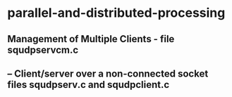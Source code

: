# parallel-and-distributed-processing

## Management of Multiple Clients - file squdpservcm.c

## – Client/server over a non-connected socket files squdpserv.c and squdpclient.c
